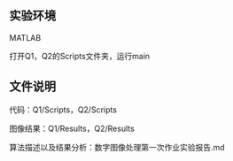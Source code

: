 ## 实验环境

MATLAB

打开Q1，Q2的Scripts文件夹，运行main

## 文件说明

代码：Q1/Scripts，Q2/Scripts

图像结果：Q1/Results，Q2/Results

算法描述以及结果分析：数字图像处理第一次作业实验报告.md